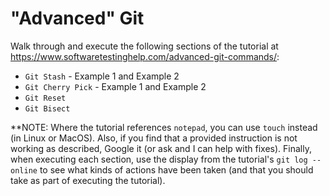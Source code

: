 # "Advanced" Git

Walk through and execute the following sections of the tutorial at https://www.softwaretestinghelp.com/advanced-git-commands/:

* `Git Stash` - Example 1 and Example 2
* `Git Cherry Pick` - Example 1 and Example 2
* `Git Reset`
* `Git Bisect`

**NOTE: Where the tutorial references `notepad`, you can use `touch` instead (in Linux or MacOS). Also, if you find that a provided instruction is not working as described, Google it (or ask and I can help with fixes). Finally, when executing each section, use the display from the tutorial's `git log --online` to see what kinds of actions have been taken (and that you should take as part of executing the tutorial).